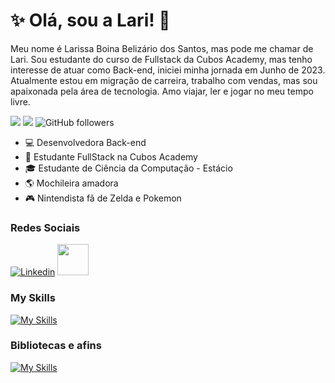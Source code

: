 # :sparkles: Olá, sou a Lari! :vulcan_salute:

Meu nome é Larissa Boina Belizário dos Santos, mas pode me chamar de Lari. 
Sou estudante do curso de Fullstack da Cubos Academy, mas tenho interesse de atuar como Back-end, iniciei minha jornada em Junho de 2023. 
Atualmente estou em migração de carreira, trabalho com vendas, mas sou apaixonada pela área de tecnologia.
Amo viajar, ler e jogar no meu tempo livre.


![](https://komarev.com/ghpvc/?username=Laboina&color=000000)
![](https://estruyf-github.azurewebsites.net/api/VisitorHit?user=Laboinap&countColorcountColor&countColor=%232979ff) ![GitHub followers](https://img.shields.io/github/followers/Laboina?label=Follow&style=social)

- :computer: Desenvolvedora Back-end 
- :open_book: Estudante FullStack na Cubos Academy
- :mortar_board: Estudante de Ciência da Computação - Estácio
- :earth_americas: Mochileira amadora
- :video_game: Nintendista fã de Zelda e Pokemon

### Redes Sociais

[![Linkedin](https://img.shields.io/badge/LinkedIn-0077B5?style=flat&logo=linkedin)](https://www.linkedin.com/in/larissaboinasantos/) 
<img src="https://media.tenor.com/kXp0f-dmTXAAAAAi/%E6%94%B6%E5%88%B0-%E5%B7%A5%E4%BD%9C.gif" width="50px" />
</a>

### My Skills

[![My Skills](https://skillicons.dev/icons?i=html,css,js,typescript,postgres,mongodb)](https://skillicons.dev)


### Bibliotecas e afins

[![My Skills](https://skillicons.dev/icons?i=react,nodejs,expressjs,nestjs,prisma)](https://skillicons.dev)
